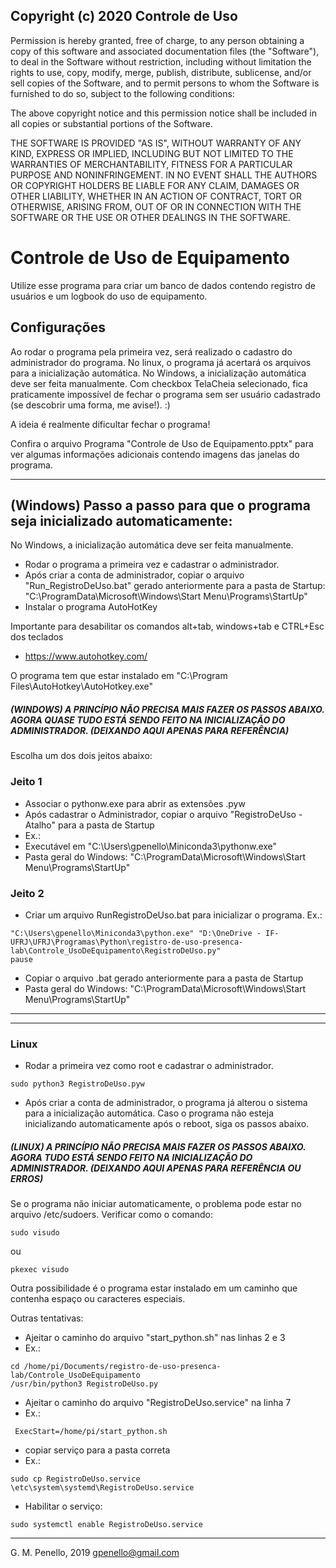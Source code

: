 ## Copyright (c) 2020 Controle de Uso

Permission is hereby granted, free of charge, to any person obtaining a copy of this software and associated documentation files (the "Software"), to deal
in the Software without restriction, including without limitation the rights to use, copy, modify, merge, publish, distribute, sublicense, and/or sell
copies of the Software, and to permit persons to whom the Software is furnished to do so, subject to the following conditions:

The above copyright notice and this permission notice shall be included in all copies or substantial portions of the Software.

THE SOFTWARE IS PROVIDED "AS IS", WITHOUT WARRANTY OF ANY KIND, EXPRESS OR IMPLIED, INCLUDING BUT NOT LIMITED TO THE WARRANTIES OF MERCHANTABILITY,
FITNESS FOR A PARTICULAR PURPOSE AND NONINFRINGEMENT. IN NO EVENT SHALL THE AUTHORS OR COPYRIGHT HOLDERS BE LIABLE FOR ANY CLAIM, DAMAGES OR OTHER
LIABILITY, WHETHER IN AN ACTION OF CONTRACT, TORT OR OTHERWISE, ARISING FROM, OUT OF OR IN CONNECTION WITH THE SOFTWARE OR THE USE OR OTHER DEALINGS IN THE
SOFTWARE.

# Controle de Uso de Equipamento
Utilize esse programa para criar um banco de dados contendo registro de usuários e um logbook do uso de equipamento.

## Configurações

Ao rodar o programa pela primeira vez, será realizado o cadastro do administrador do programa. No linux, o programa já acertará os arquivos para a inicialização automática. No Windows, a inicialização automática deve ser feita manualmente. Com checkbox TelaCheia selecionado, fica praticamente impossível de fechar o programa sem ser usuário cadastrado (se descobrir uma forma, me avise!). :) 

A ideia é realmente dificultar fechar o programa! 

Confira o arquivo Programa "Controle de Uso de Equipamento.pptx" para ver algumas informações adicionais contendo imagens das janelas do programa.

---

## (Windows) Passo a passo para que o programa seja inicializado automaticamente:

No Windows, a inicialização automática deve ser feita manualmente.
  - Rodar o programa a primeira vez e cadastrar o administrador.
  - Após criar a conta de administrador, copiar o arquivo "Run_RegistroDeUso.bat" gerado anteriormente para a pasta de Startup: "C:\ProgramData\Microsoft\Windows\Start Menu\Programs\StartUp\"
  - Instalar o programa AutoHotKey 

Importante para desabilitar os comandos alt+tab, windows+tab e CTRL+Esc dos teclados

 - https://www.autohotkey.com/

O programa tem que estar instalado em "C:\Program Files\AutoHotkey\AutoHotkey.exe"

##### (WINDOWS) A PRINCÍPIO NÃO PRECISA MAIS FAZER OS PASSOS ABAIXO. AGORA QUASE TUDO ESTÁ SENDO FEITO NA INICIALIZAÇÃO DO ADMINISTRADOR. (DEIXANDO AQUI APENAS PARA REFERÊNCIA)

Escolha um dos dois jeitos abaixo:
### Jeito 1
  - Associar o pythonw.exe para abrir as extensões .pyw
  - Após cadastrar o Administrador, copiar o arquivo "RegistroDeUso - Atalho" para a pasta de Startup
  - Ex.: 
   - Executável em "C:\Users\gpenello\Miniconda3\pythonw.exe"
   - Pasta geral do Windows: "C:\ProgramData\Microsoft\Windows\Start Menu\Programs\StartUp\"
### Jeito 2  
  - Criar um arquivo RunRegistroDeUso.bat para inicializar o programa.
  Ex.:
```
"C:\Users\gpenello\Miniconda3\python.exe" "D:\OneDrive - IF-UFRJ\UFRJ\Programas\Python\registro-de-uso-presenca-lab\Controle_UsoDeEquipamento\RegistroDeUso.py"
pause
```          
  - Copiar o arquivo .bat gerado anteriormente para a pasta de Startup
  - Pasta geral do Windows: "C:\ProgramData\Microsoft\Windows\Start Menu\Programs\StartUp\"


---

---
### Linux

- Rodar a primeira vez como root e cadastrar o administrador.
```
sudo python3 RegistroDeUso.pyw
```
- Após criar a conta de administrador, o programa já alterou o sistema para a inicialização automática. Caso o programa não esteja inicializando automaticamente após o reboot, siga os passos abaixo.

##### (LINUX) A PRINCÍPIO NÃO PRECISA MAIS FAZER OS PASSOS ABAIXO. AGORA TUDO ESTÁ SENDO FEITO NA INICIALIZAÇÃO DO ADMINISTRADOR. (DEIXANDO AQUI APENAS PARA REFERÊNCIA OU ERROS)


Se o programa não iniciar automaticamente, o problema pode estar no arquivo /etc/sudoers. Verificar como o comando:
```  
sudo visudo
```  
ou 
```  
pkexec visudo
```  

Outra possibilidade é o programa estar instalado em um caminho que contenha espaço ou caracteres especiais. 

Outras tentativas:
- Ajeitar o caminho do arquivo "start_python.sh" nas linhas 2 e 3
- Ex.:
```
cd /home/pi/Documents/registro-de-uso-presenca-lab/Controle_UsoDeEquipamento
/usr/bin/python3 RegistroDeUso.py
```          
- Ajeitar o caminho do arquivo "RegistroDeUso.service" na linha 7
- Ex.:
```
 ExecStart=/home/pi/start_python.sh 
```          
- copiar serviço para a pasta correta
- Ex.:
```
sudo cp RegistroDeUso.service \etc\system\systemd\RegistroDeUso.service
```          
- Habilitar o serviço:
```
sudo systemctl enable RegistroDeUso.service
```          

---


G. M. Penello, 2019
gpenello@gmail.com
